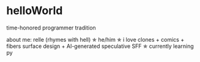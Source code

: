 # helloWorld
time-honored programmer tradition

about me: relle (rhymes with hell) ✯ he/him ✯ i love clones + comics + fibers surface design + AI-generated speculative SFF ✯
currently learning py
